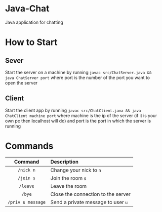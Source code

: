 # Java-Chat
Java application for chatting

# How to Start
## Sever
Start the server on a machine by running `javac src/ChatServer.java && java ChatServer port` where port is the number of the port you want to open the server

## Client
Start the client app by running `javac src/ChatClient.java && java ChatClient machine port` where machine is the ip of the server (if it is your own pc then localhost will do) and port is the port in which the server is running

# Commands

| Command | Description |
| :---: | :--- |
| `/nick n` | Change your nick to `n` |
| `/join s` | Join the room `s` |
| `/leave` | Leave the room |
| `/bye` | Close the connection to the server |
| `/priv u message` | Send a private message to user `u` |
